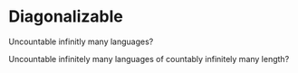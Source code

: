 # Diagonalizable

Uncountable infinitly many languages?

Uncountable infinitely many languages of countably infinitely many length?
